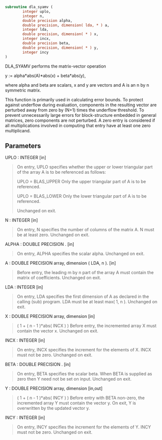 ```fortran
subroutine dla_syamv (
        integer uplo,
        integer n,
        double precision alpha,
        double precision, dimension( lda, * ) a,
        integer lda,
        double precision, dimension( * ) x,
        integer incx,
        double precision beta,
        double precision, dimension( * ) y,
        integer incy
)
```

DLA_SYAMV  performs the matrix-vector operation

y := alpha\*abs(A)\*abs(x) + beta\*abs(y),

where alpha and beta are scalars, x and y are vectors and A is an
n by n symmetric matrix.

This function is primarily used in calculating error bounds.
To protect against underflow during evaluation, components in
the resulting vector are perturbed away from zero by (N+1)
times the underflow threshold.  To prevent unnecessarily large
errors for block-structure embedded in general matrices,
zero components are not perturbed.  A zero
entry is considered  if all multiplications involved
in computing that entry have at least one zero multiplicand.

## Parameters
UPLO : INTEGER [in]
> On entry, UPLO specifies whether the upper or lower
> triangular part of the array A is to be referenced as
> follows:
> 
> UPLO = BLAS_UPPER   Only the upper triangular part of A
> is to be referenced.
> 
> UPLO = BLAS_LOWER   Only the lower triangular part of A
> is to be referenced.
> 
> Unchanged on exit.

N : INTEGER [in]
> On entry, N specifies the number of columns of the matrix A.
> N must be at least zero.
> Unchanged on exit.

ALPHA : DOUBLE PRECISION . [in]
> On entry, ALPHA specifies the scalar alpha.
> Unchanged on exit.

A : DOUBLE PRECISION array, dimension ( LDA, n ). [in]
> Before entry, the leading m by n part of the array A must
> contain the matrix of coefficients.
> Unchanged on exit.

LDA : INTEGER [in]
> On entry, LDA specifies the first dimension of A as declared
> in the calling (sub) program. LDA must be at least
> max( 1, n ).
> Unchanged on exit.

X : DOUBLE PRECISION array, dimension [in]
> ( 1 + ( n - 1 )\*abs( INCX ) )
> Before entry, the incremented array X must contain the
> vector x.
> Unchanged on exit.

INCX : INTEGER [in]
> On entry, INCX specifies the increment for the elements of
> X. INCX must not be zero.
> Unchanged on exit.

BETA : DOUBLE PRECISION . [in]
> On entry, BETA specifies the scalar beta. When BETA is
> supplied as zero then Y need not be set on input.
> Unchanged on exit.

Y : DOUBLE PRECISION array, dimension [in,out]
> ( 1 + ( n - 1 )\*abs( INCY ) )
> Before entry with BETA non-zero, the incremented array Y
> must contain the vector y. On exit, Y is overwritten by the
> updated vector y.

INCY : INTEGER [in]
> On entry, INCY specifies the increment for the elements of
> Y. INCY must not be zero.
> Unchanged on exit.
